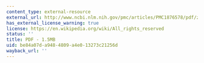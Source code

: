 ```yaml
---
content_type: external-resource
external_url: http://www.ncbi.nlm.nih.gov/pmc/articles/PMC1876578/pdf/zpq8101.pdf
has_external_license_warning: true
license: https://en.wikipedia.org/wiki/All_rights_reserved
status: ''
title: PDF - 1.5MB
uid: be84a07d-a948-4809-a4e0-13273c21256d
wayback_url: ''
---
```

